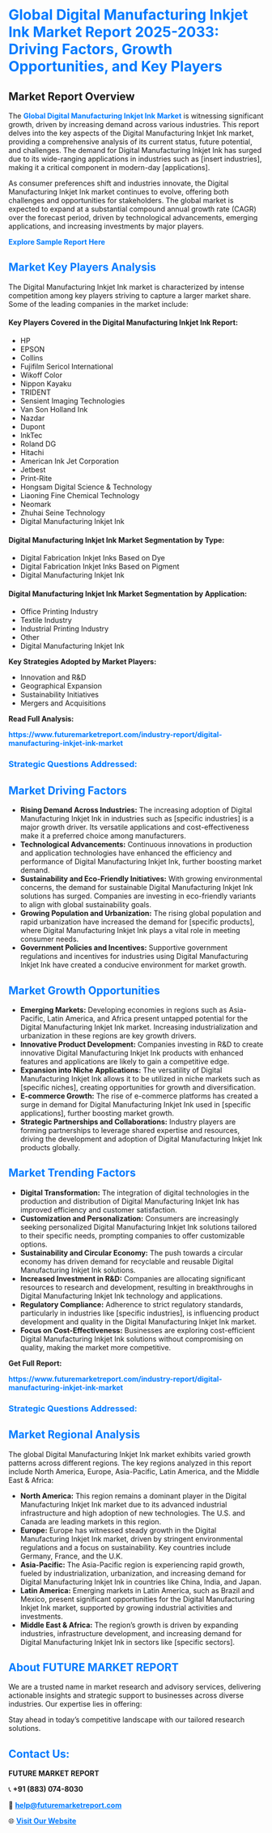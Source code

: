 <h1 style="color: #007BFF;">Global Digital Manufacturing Inkjet Ink Market Report 2025-2033: Driving Factors, Growth Opportunities, and Key Players</h1>

<section id="overview">
<h2>Market Report Overview</h2>
<p>The <a href="https://www.futuremarketreport.com/industry-report/digital-manufacturing-inkjet-ink-market" style="color: #007BFF; text-decoration: none;"><strong>Global Digital Manufacturing Inkjet Ink Market</strong></a> is witnessing significant growth, driven by increasing demand across various industries. This report delves into the key aspects of the Digital Manufacturing Inkjet Ink market, providing a comprehensive analysis of its current status, future potential, and challenges. The demand for Digital Manufacturing Inkjet Ink has surged due to its wide-ranging applications in industries such as [insert industries], making it a critical component in modern-day [applications].</p>
<p>As consumer preferences shift and industries innovate, the Digital Manufacturing Inkjet Ink market continues to evolve, offering both challenges and opportunities for stakeholders. The global market is expected to expand at a substantial compound annual growth rate (CAGR) over the forecast period, driven by technological advancements, emerging applications, and increasing investments by major players.</p>
</section>

<section id="overview">
<p><a href="https://www.futuremarketreport.com/request-sample/reportId=100690" style="color: #007BFF; text-decoration: none;"><strong>Explore Sample Report Here</strong></a></p>
</section>

<section id="key-players">
<h2 style="color: #007BFF;">Market Key Players Analysis</h2>
<p>The Digital Manufacturing Inkjet Ink market is characterized by intense competition among key players striving to capture a larger market share. Some of the leading companies in the market include:</p>
<h4>Key Players Covered in the Digital Manufacturing Inkjet Ink Report:</h4>
<ul><li>HP</li><li>EPSON</li><li>Collins</li><li>Fujifilm Sericol International</li><li>Wikoff Color</li><li>Nippon Kayaku</li><li>TRIDENT</li><li>Sensient Imaging Technologies</li><li>Van Son Holland Ink</li><li>Nazdar</li><li>Dupont</li><li>InkTec</li><li>Roland DG</li><li>Hitachi</li><li>American Ink Jet Corporation</li><li>Jetbest</li><li>Print-Rite</li><li>Hongsam Digital Science &amp; Technology</li><li>Liaoning Fine Chemical Technology</li><li>Neomark</li><li>Zhuhai Seine Technology</li><li>Digital Manufacturing Inkjet Ink</li></ul>
<h4>Digital Manufacturing Inkjet Ink Market Segmentation by Type:</h4>
<ul><li>Digital Fabrication Inkjet Inks Based on Dye</li><li>Digital Fabrication Inkjet Inks Based on Pigment</li><li>Digital Manufacturing Inkjet Ink</li></ul>

<h4>Digital Manufacturing Inkjet Ink Market Segmentation by Application:</h4>
<ul><li>Office Printing Industry</li><li>Textile Industry</li><li>Industrial Printing Industry</li><li>Other</li><li>Digital Manufacturing Inkjet Ink</li></ul>
<p><strong>Key Strategies Adopted by Market Players:</strong></p>
<ul>
<li>Innovation and R&D</li>
<li>Geographical Expansion</li>
<li>Sustainability Initiatives</li>
<li>Mergers and Acquisitions</li>
</ul>
</section>

<section>
<p><strong>Read Full Analysis: </strong></p><a href="https://www.futuremarketreport.com/industry-report/digital-manufacturing-inkjet-ink-market" style="color: #007BFF; text-decoration: none;"><strong>https://www.futuremarketreport.com/industry-report/digital-manufacturing-inkjet-ink-market</strong></a>
<h3 style="color: #007BFF;">Strategic Questions Addressed:</h3>
</section>

<section id="driving-factors">
<h2 style="color: #007BFF;">Market Driving Factors</h2>
<ul>
<li><strong>Rising Demand Across Industries:</strong> The increasing adoption of Digital Manufacturing Inkjet Ink in industries such as [specific industries] is a major growth driver. Its versatile applications and cost-effectiveness make it a preferred choice among manufacturers.</li>
<li><strong>Technological Advancements:</strong> Continuous innovations in production and application technologies have enhanced the efficiency and performance of Digital Manufacturing Inkjet Ink, further boosting market demand.</li>
<li><strong>Sustainability and Eco-Friendly Initiatives:</strong> With growing environmental concerns, the demand for sustainable Digital Manufacturing Inkjet Ink solutions has surged. Companies are investing in eco-friendly variants to align with global sustainability goals.</li>
<li><strong>Growing Population and Urbanization:</strong> The rising global population and rapid urbanization have increased the demand for [specific products], where Digital Manufacturing Inkjet Ink plays a vital role in meeting consumer needs.</li>
<li><strong>Government Policies and Incentives:</strong> Supportive government regulations and incentives for industries using Digital Manufacturing Inkjet Ink have created a conducive environment for market growth.</li>
</ul>
</section>

<section id="growth-opportunities">
<h2 style="color: #007BFF;">Market Growth Opportunities</h2>
<ul>
<li><strong>Emerging Markets:</strong> Developing economies in regions such as Asia-Pacific, Latin America, and Africa present untapped potential for the Digital Manufacturing Inkjet Ink market. Increasing industrialization and urbanization in these regions are key growth drivers.</li>
<li><strong>Innovative Product Development:</strong> Companies investing in R&D to create innovative Digital Manufacturing Inkjet Ink products with enhanced features and applications are likely to gain a competitive edge.</li>
<li><strong>Expansion into Niche Applications:</strong> The versatility of Digital Manufacturing Inkjet Ink allows it to be utilized in niche markets such as [specific niches], creating opportunities for growth and diversification.</li>
<li><strong>E-commerce Growth:</strong> The rise of e-commerce platforms has created a surge in demand for Digital Manufacturing Inkjet Ink used in [specific applications], further boosting market growth.</li>
<li><strong>Strategic Partnerships and Collaborations:</strong> Industry players are forming partnerships to leverage shared expertise and resources, driving the development and adoption of Digital Manufacturing Inkjet Ink products globally.</li>
</ul>
</section>

<section id="trending-factors">
<h2 style="color: #007BFF;">Market Trending Factors</h2>
<ul>
<li><strong>Digital Transformation:</strong> The integration of digital technologies in the production and distribution of Digital Manufacturing Inkjet Ink has improved efficiency and customer satisfaction.</li>
<li><strong>Customization and Personalization:</strong> Consumers are increasingly seeking personalized Digital Manufacturing Inkjet Ink solutions tailored to their specific needs, prompting companies to offer customizable options.</li>
<li><strong>Sustainability and Circular Economy:</strong> The push towards a circular economy has driven demand for recyclable and reusable Digital Manufacturing Inkjet Ink solutions.</li>
<li><strong>Increased Investment in R&D:</strong> Companies are allocating significant resources to research and development, resulting in breakthroughs in Digital Manufacturing Inkjet Ink technology and applications.</li>
<li><strong>Regulatory Compliance:</strong> Adherence to strict regulatory standards, particularly in industries like [specific industries], is influencing product development and quality in the Digital Manufacturing Inkjet Ink market.</li>
<li><strong>Focus on Cost-Effectiveness:</strong> Businesses are exploring cost-efficient Digital Manufacturing Inkjet Ink solutions without compromising on quality, making the market more competitive.</li>
</ul>
</section>

<section>
<p><strong>Get Full Report: </strong></p><a href="https://www.futuremarketreport.com/industry-report/digital-manufacturing-inkjet-ink-market" style="color: #007BFF; text-decoration: none;"><strong>https://www.futuremarketreport.com/industry-report/digital-manufacturing-inkjet-ink-market</strong></a>
<h3 style="color: #007BFF;">Strategic Questions Addressed:</h3>
</section>


<section id="regional-analysis">
<h2 style="color: #007BFF;">Market Regional Analysis</h2>
<p>The global Digital Manufacturing Inkjet Ink market exhibits varied growth patterns across different regions. The key regions analyzed in this report include North America, Europe, Asia-Pacific, Latin America, and the Middle East & Africa:</p>
<ul>
<li><strong>North America:</strong> This region remains a dominant player in the Digital Manufacturing Inkjet Ink market due to its advanced industrial infrastructure and high adoption of new technologies. The U.S. and Canada are leading markets in this region.</li>
<li><strong>Europe:</strong> Europe has witnessed steady growth in the Digital Manufacturing Inkjet Ink market, driven by stringent environmental regulations and a focus on sustainability. Key countries include Germany, France, and the U.K.</li>
<li><strong>Asia-Pacific:</strong> The Asia-Pacific region is experiencing rapid growth, fueled by industrialization, urbanization, and increasing demand for Digital Manufacturing Inkjet Ink in countries like China, India, and Japan.</li>
<li><strong>Latin America:</strong> Emerging markets in Latin America, such as Brazil and Mexico, present significant opportunities for the Digital Manufacturing Inkjet Ink market, supported by growing industrial activities and investments.</li>
<li><strong>Middle East & Africa:</strong> The region’s growth is driven by expanding industries, infrastructure development, and increasing demand for Digital Manufacturing Inkjet Ink in sectors like [specific sectors].</li>
</ul>
</section>

<footer>
<h2 style="color: #007BFF;">About FUTURE MARKET REPORT</h2>
<p>We are a trusted name in market research and advisory services, delivering actionable insights and strategic support to businesses across diverse industries. Our expertise lies in offering:</p>

<p>Stay ahead in today’s competitive landscape with our tailored research solutions.</p>

<h2 style="color: #007BFF;">Contact Us:</h2>
<p><strong>FUTURE MARKET REPORT</strong></p>
<p>📞 <strong>+91 (883) 074-8030</strong></p>
<p>📧 <strong><a href="mailto:help@futuremarketreport.com" style="color: #007BFF;">help@futuremarketreport.com</a></strong></p>
<p>🌐 <strong><a href="https://www.futuremarketreport.com/" style="color: #007BFF;">Visit Our Website</a></strong></p>
</footer>